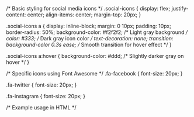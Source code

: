 /* Basic styling for social media icons */
.social-icons {
  display: flex;
  justify-content: center;
  align-items: center;
  margin-top: 20px;
}

.social-icons a {
  display: inline-block;
  margin: 0 10px;
  padding: 10px;
  border-radius: 50%;
  background-color: #f2f2f2; /* Light gray background */
  color: #333;             /* Dark gray icon color */
  text-decoration: none;
  transition: background-color 0.3s ease; /* Smooth transition for hover effect */
}

.social-icons a:hover {
  background-color: #ddd; /* Slightly darker gray on hover */
}

/* Specific icons using Font Awesome */
.fa-facebook {
  font-size: 20px;
}

.fa-twitter {
  font-size: 20px;
}

.fa-instagram {
  font-size: 20px;
}

/* Example usage in HTML */
<div class="social-icons">
  <a href="#" target="_blank">
    <i class="fab fa-facebook"></i>
  </a>
  <a href="#" target="_blank">
    <i class="fab fa-twitter"></i>
  </a>
  <a href="#" target="_blank">
    <i class="fab fa-instagram"></i>
  </a>
</div>
